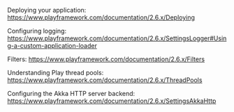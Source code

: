 Deploying your application:
https://www.playframework.com/documentation/2.6.x/Deploying

Configuring logging:
https://www.playframework.com/documentation/2.6.x/SettingsLogger#Using-a-custom-application-loader

Filters:
https://www.playframework.com/documentation/2.6.x/Filters

Understanding Play thread pools:
https://www.playframework.com/documentation/2.6.x/ThreadPools

Configuring the Akka HTTP server backend:
https://www.playframework.com/documentation/2.6.x/SettingsAkkaHttp